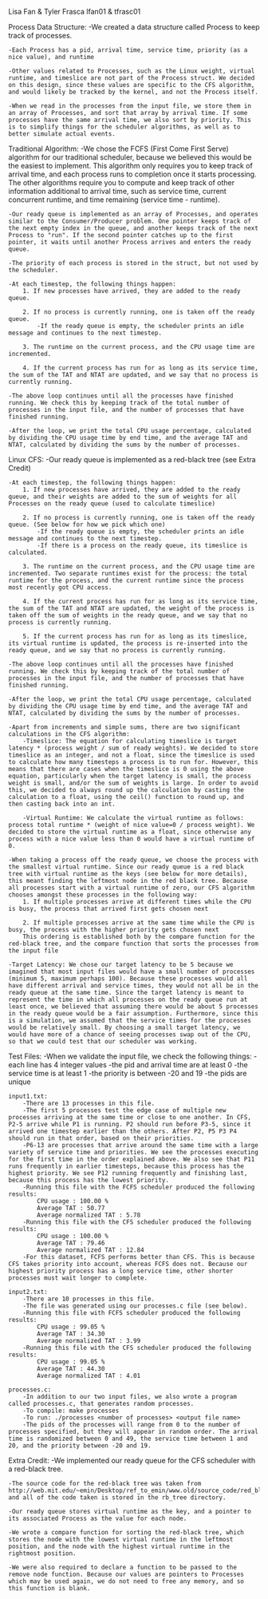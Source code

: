 Lisa Fan & Tyler Frasca
lfan01   & tfrasc01

Process Data Structure:
	-We created a data structure called Process to keep track of processes.
	
	-Each Process has a pid, arrival time, service time, priority (as a nice value), and runtime
	
	-Other values related to Processes, such as the Linux weight, virtual runtime, and timeslice are not part of the Process struct. We decided on this design, since these values are specific to the CFS algorithm, and would likely be tracked by the kernel, and not the Process itself.
	
	-When we read in the processes from the input file, we store them in an array of Processes, and sort that array by arrival time. If some processes have the same arrival time, we also sort by priority. This is to simplify things for the scheduler algorithms, as well as to better simulate actual events.


Traditional Algorithm:
	-We chose the FCFS (First Come First Serve) algorithm for our traditional scheduler, because we believed this would be the easiest to implement. This algorithm only requires you to keep track of arrival time, and each process runs to completion once it starts processing. The other algorithms require you to compute and keep track of other information additional to arrival time, such as service time, current concurrent runtime, and time remaining (service time - runtime).
	
	-Our ready queue is implemented as an array of Processes, and operates similar to the Consumer/Producer problem. One pointer keeps track of the next empty index in the queue, and another keeps track of the next Process to "run". If the second pointer catches up to the first pointer, it waits until another Process arrives and enters the ready queue.
	
	-The priority of each process is stored in the struct, but not used by the scheduler.
	
	-At each timestep, the following things happen:
		1. If new processes have arrived, they are added to the ready queue.
	
		2. If no process is currently running, one is taken off the ready queue.
			-If the ready queue is empty, the scheduler prints an idle message and continues to the next timestep.
	
		3. The runtime on the current process, and the CPU usage time are incremented.
	
		4. If the current process has run for as long as its service time, the sum of the TAT and NTAT are updated, and we say that no process is currently running.
	
	-The above loop continues until all the processes have finished running. We check this by keeping track of the total number of processes in the input file, and the number of processes that have finished running.
	
	-After the loop, we print the total CPU usage percentage, calculated by dividing the CPU usage time by end time, and the average TAT and NTAT, calculated by dividing the sums by the number of processes.


Linux CFS:
	-Our ready queue is implemented as a red-black tree (see Extra Credit)
	
	-At each timestep, the following things happen:
		1. If new processes have arrived, they are added to the ready queue, and their weights are added to the sum of weights for all Processes on the ready queue (used to calculate timeslice)
	
		2. If no process is currently running, one is taken off the ready queue. (See below for how we pick which one)
			-If the ready queue is empty, the scheduler prints an idle message and continues to the next timestep.
			-If there is a process on the ready queue, its timeslice is calculated.
	
		3. The runtime on the current process, and the CPU usage time are incremented. Two separate runtimes exist for the process: the total runtime for the process, and the current runtime since the process most recently got CPU access.
	
		4. If the current process has run for as long as its service time, the sum of the TAT and NTAT are updated, the weight of the process is taken off the sum of weights in the ready queue, and we say that no process is currently running.
	
		5. If the current process has run for as long as its timeslice, its virtual runtime is updated, the process is re-inserted into the ready queue, and we say that no process is currently running.
	
	-The above loop continues until all the processes have finished running. We check this by keeping track of the total number of processes in the input file, and the number of processes that have finished running.
	
	-After the loop, we print the total CPU usage percentage, calculated by dividing the CPU usage time by end time, and the average TAT and NTAT, calculated by dividing the sums by the number of processes.
	
	-Apart from increments and simple sums, there are two significant calculations in the CFS algorithm:
		-Timeslice: The equation for calculating timeslice is target latency * (process weight / sum of ready weights). We decided to store timeslice as an integer, and not a float, since the timeslice is used to calculate how many timesteps a process is to run for. However, this means that there are cases when the timeslice is 0 using the above equation, particularly when the target latency is small, the process weight is small, and/or the sum of weights is large. In order to avoid this, we decided to always round up the calculation by casting the calculation to a float, using the ceil() function to round up, and then casting back into an int.
	
		-Virtual Runtime: We calculate the virtual runtime as follows: process total runtime * (weight of nice value=0 / process weight). We decided to store the virtual runtime as a float, since otherwise any process with a nice value less than 0 would have a virtual runtime of 0.
	
	-When taking a process off the ready queue, we choose the process with the smallest virtual runtime. Since our ready queue is a red black tree with virtual runtime as the keys (see below for more details), this meant finding the leftmost node in the red black tree. Because all processes start with a virtual runtime of zero, our CFS algorithm chooses amongst these processes in the following way:
		1. If multiple processes arrive at different times while the CPU is busy, the process that arrived first gets chosen next
	
		2. If multiple processes arrive at the same time while the CPU is busy, the process with the higher priority gets chosen next
		This ordering is established both by the compare function for the red-black tree, and the compare function that sorts the processes from the input file
	
	-Target Latency: We chose our target latency to be 5 because we imagined that most input files would have a small number of processes (minimum 5, maximum perhaps 100). Because these processes would all have different arrival and service times, they would not all be in the ready queue at the same time. Since the target latency is meant to represent the time in which all processes on the ready queue run at least once, we believed that assuming there would be about 5 processes in the ready queue would be a fair assumption. Furthermore, since this is a simulation, we assumed that the service times for the processes would be relatively small. By choosing a small target latency, we would have more of a chance of seeing processes swap out of the CPU, so that we could test that our scheduler was working.


Test Files:
	-When we validate the input file, we check the following things:
		-each line has 4 integer values
		-the pid and arrival time are at least 0
		-the service time is at least 1
		-the priority is between -20 and 19
		-the pids are unique

	input1.txt:
		-There are 13 processes in this file.
		-The first 5 processes test the edge case of multiple new processes arriving at the same time or close to one another. In CFS, P2-5 arrive while P1 is running. P2 should run before P3-5, since it arrived one timestep earlier than the others. After P2, P5 P3 P4 should run in that order, based on their priorities.
		-P6-13 are processes that arrive around the same time with a large variety of service time and priorities. We see the processes executing for the first time in the order explained above. We also see that P11 runs frequently in earlier timesteps, because this process has the highest priority. We see P12 running frequently and finishing last, because this process has the lowest priority.
		-Running this file with the FCFS scheduler produced the following results:
			CPU usage : 100.00 %
			Average TAT : 50.77
			Average normalized TAT : 5.78
		-Running this file with the CFS scheduler produced the following results:
			CPU usage : 100.00 %
			Average TAT : 79.46
			Average normalized TAT : 12.84
		-For this dataset, FCFS performs better than CFS. This is because CFS takes priority into account, whereas FCFS does not. Because our highest priority process has a long service time, other shorter processes must wait longer to complete.

	input2.txt:
		-There are 10 processes in this file.
		-The file was generated using our processes.c file (see below).
		-Running this file with FCFS scheduler produced the following results:
			CPU usage : 99.05 %
			Average TAT : 34.30
			Average normalized TAT : 3.99
		-Running this file with the CFS scheduler produced the following results:
			CPU usage : 99.05 %
			Average TAT : 44.30
			Average normalized TAT : 4.01

	processes.c:
		-In addition to our two input files, we also wrote a program called processes.c, that generates random processes.
		-To compile: make processes
		-To run: ./processes <number of processes> <output file name>
		-The pids of the processes will range from 0 to the number of processes specified, but they will appear in random order. The arrival time is randomized between 0 and 49, the service time between 1 and 20, and the priority between -20 and 19.


Extra Credit:
	-We implemented our ready queue for the CFS scheduler with a red-black tree. 
	
	-The source code for the red-black tree was taken from http://web.mit.edu/~emin/Desktop/ref_to_emin/www.old/source_code/red_black_tree/index.html, and all of the code taken is stored in the rb_tree directory.
	
	-Our ready queue stores virtual runtime as the key, and a pointer to its associated Process as the value for each node.
	
	-We wrote a compare function for sorting the red-black tree, which stores the node with the lowest virtual runtime in the leftmost position, and the node with the highest virtual runtime in the rightmost position. 
	
	-We were also required to declare a function to be passed to the remove node function. Because our values are pointers to Processes which may be used again, we do not need to free any memory, and so this function is blank.

